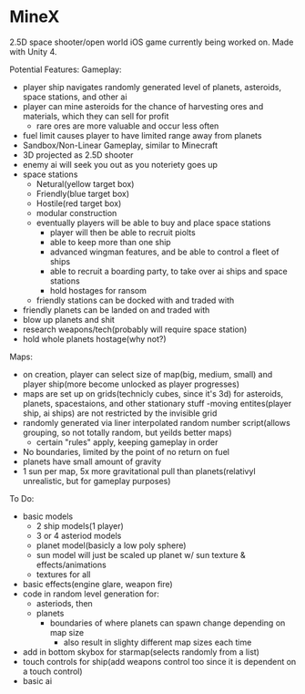 MineX
=====

2.5D space shooter/open world iOS game currently being worked on. Made with Unity 4.


Potential Features:
Gameplay:
  - player ship navigates randomly generated level of planets, asteroids, space stations, and other ai
  - player can mine asteroids for the chance of harvesting ores and materials, which they can sell for profit
    - rare ores are more valuable and occur less often
  - fuel limit causes player to have limited range away from planets
  - Sandbox/Non-Linear Gameplay, similar to Minecraft
  - 3D projected as 2.5D shooter
  - enemy ai will seek you out as you noteriety goes up
  - space stations
    - Netural(yellow target box)
    - Friendly(blue target box)
    - Hostile(red target box)
    - modular construction
    - eventually players will be able to buy and place space stations
      - player will then be able to recruit piolts
      - able to keep more than one ship
      - advanced wingman features, and be able to control a fleet of ships
      - able to recruit a boarding party, to take over ai ships and space stations
      - hold hostages for ransom
    - friendly stations can be docked with and traded with
  - friendly planets can be landed on and traded with
  - blow up planets and shit
  - research weapons/tech(probably will require space station)
  - hold whole planets hostage(why not?)


Maps:
  - on creation, player can select size of map(big, medium, small) and player ship(more become unlocked as player progresses)
  - maps are set up on grids(technicly cubes, since it's 3d) for asteroids, planets, spacestaions, and other stationary stuff
    -moving entites(player ship, ai ships) are not restricted by the invisible grid
  - randomly generated via liner interpolated random number script(allows grouping, so not totally random, but yeilds better maps)
    - certain "rules" apply, keeping gameplay in order
  - No boundaries, limited by the point of no return on fuel
  - planets have small amount of gravity
  - 1 sun per map, 5x more gravitational pull than planets(relativyl unrealistic, but for gameplay purposes)

To Do:
  - basic models
    - 2 ship models(1 player)
    - 3 or 4 asteriod models
    - planet model(basicly a low poly sphere)
    - sun model will just be scaled up planet w/ sun texture & effects/animations
    - textures for all
  - basic effects(engine glare, weapon fire)
  - code in random level generation for:
    - asteriods, then
    - planets
      - boundaries of where planets can spawn change depending on map size
        - also result in slighty different map sizes each time
  - add in bottom skybox for starmap(selects randomly from a list)
  - touch controls for ship(add weapons control too since it is dependent on a touch control)
  - basic ai
